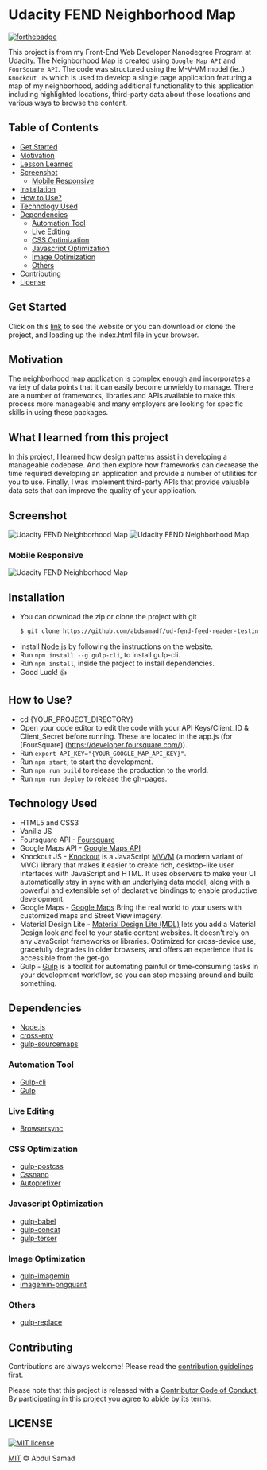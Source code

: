 # Udacity FEND Neighborhood Map

[![forthebadge](https://forthebadge.com/images/badges/built-with-love.svg)](https://forthebadge.com)

This project is from my Front-End Web Developer Nanodegree Program at Udacity. The Neighborhood Map is created using `Google Map API` and `FourSquare API`. The code was structured using the M-V-VM model (ie..) `Knockout JS` which is used to develop a single page application featuring a map of my neighborhood, adding additional functionality to this application including highlighted locations, third-party data about those locations and various ways to browse the content.

## Table of Contents

  - [Get Started](#get-started)
  - [Motivation](#motivation)
  - [Lesson Learned](#what-i-learned-from-this-project)
  - [Screenshot](#screenshot)
    - [Mobile Responsive](#mobile-responsive)
  - [Installation](#installation)
  - [How to Use?](#how-to-use?)
  - [Technology Used](#technology-used)
  - [Dependencies](#dependencies)
    - [Automation Tool](#automation-tool)
    - [Live Editing](#live-editing)
    - [CSS Optimization](#css-optimization)
    - [Javascript Optimization](#javascript-optimization)
    - [Image Optimization](#image-optimization)
    - [Others](#others)
  - [Contributing](#contributing)
  - [License](#license)

## Get Started
Click on this [link]() to see the website or you can download or clone the project, and loading up the index.html file in your browser.

##  Motivation
The neighborhood map application is complex enough and incorporates a variety of data points that it can easily become unwieldy to manage. There are a number of frameworks, libraries and APIs available to make this process more manageable and many employers are looking for specific skills in using these packages.

## What I learned from this project
In this project, I learned how design patterns assist in developing a manageable codebase. And then explore how frameworks can decrease the time required developing an application and provide a number of utilities for you to use. Finally, I was implement third-party APIs that provide valuable data sets that can improve the quality of your application.

## Screenshot
![Udacity FEND Neighborhood Map](img/Screenshot.png)
![Udacity FEND Neighborhood Map](img/Screenshot1.png)
### Mobile Responsive
![Udacity FEND Neighborhood Map](img/Screenshot2.png)

## Installation
- You can download the zip or clone the project with git
  ```sh
  $ git clone https://github.com/abdsamadf/ud-fend-feed-reader-testing.git
  ```
- Install [Node.js](https://nodejs.org/)   by following the instructions on the website.
- Run `npm install --g gulp-cli`, to install gulp-cli.
- Run `npm install`, inside the project to install dependencies.
- Good Luck! :thumbsup:

## How to Use?
- cd {YOUR_PROJECT_DIRECTORY}
- Open your code editor to edit the code with your API Keys/Client_ID & Client_Secret before running. These are located in the app.js (for [FourSquare] (https://developer.foursquare.com/)).
- Run `export API_KEY="{YOUR_GOOGLE_MAP_API_KEY}"`.
- Run `npm start`, to start the development.
- Run `npm run build` to release the production to the world.
- Run `npm run deploy` to release the gh-pages.

## Technology Used
* HTML5 and CSS3
* Vanilla JS
* Foursquare API - [Foursquare](https://developer.foursquare.com)
* Google Maps API - [Google Maps API](https://developers.google.com/maps/documentation/javascript/tutorial)
* Knockout JS - [Knockout](https://knockoutjs.com/) is a JavaScript [MVVM](http://en.wikipedia.org/wiki/Model_View_ViewModel) (a modern variant of MVC) library that makes it easier to create rich, desktop-like user interfaces with JavaScript and HTML. It uses observers to make your UI automatically stay in sync with an underlying data model, along with a powerful and extensible set of declarative bindings to enable productive development.
* Google Maps - [Google Maps](https://developers.google.com/maps/documentation/) Bring the real world to your users with customized maps and Street View imagery.
* Material Design Lite - [Material Design Lite (MDL)](https://getmdl.io) lets you add a Material Design look and feel to your static content websites. It doesn't rely on any JavaScript frameworks or libraries. Optimized for cross-device use, gracefully degrades in older browsers, and offers an experience that is accessible from the get-go.
* Gulp - [Gulp](https://gulpjs.com/) is a toolkit for automating painful or time-consuming tasks in your development workflow, so you can stop messing around and build something.

## Dependencies
* [Node.js](https://nodejs.org/en/)
* [cross-env](https://www.npmjs.com/package/cross-env)
* [gulp-sourcemaps](https://www.npmjs.com/package/gulp-sourcemaps)

### Automation Tool
* [Gulp-cli](https://www.npmjs.com/package/gulp-cli)
* [Gulp](https://www.npmjs.com/package/gulp)

### Live Editing
* [Browsersync](https://www.npmjs.com/package/browser-sync)

### CSS Optimization
* [gulp-postcss](https://www.npmjs.com/package/gulp-postcss)
* [Cssnano](https://www.npmjs.com/package/cssnano)
* [Autoprefixer](https://www.npmjs.com/package/autoprefixer)

### Javascript Optimization
* [gulp-babel](https://www.npmjs.com/package/gulp-babel)
* [gulp-concat](https://www.npmjs.com/package/gulp-concat)
* [gulp-terser](https://www.npmjs.com/package/gulp-terser)

### Image Optimization
* [gulp-imagemin](https://www.npmjs.com/package/gulp-imagemin)
* [imagemin-pngquant](https://www.npmjs.com/package/imagemin-pngquant)

### Others
* [gulp-replace](https://www.npmjs.com/package/gulp-replace)

## Contributing
Contributions are always welcome! Please read the [contribution guidelines](CONTRIBUTING.md) first.

Please note that this project is released with a [Contributor Code of Conduct](code-of-conduct.md). By participating in this project you agree to abide by its terms.

## LICENSE
[![MIT license](https://img.shields.io/github/license/abdsamadf/ud-fend-neighborhood-map?style=for-the-badge)](http://opensource.org/licenses/MIT)

[MIT](https://github.com/abdsamadf/ud-fend-neighborhood-map/blob/master/LICENSE) © Abdul Samad
